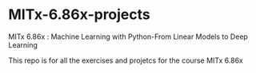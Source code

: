 # MITx-6.86x-projects
MITx 6.86x : Machine Learning with Python-From Linear Models to Deep Learning   


This repo is for all the exercises and projetcs for the course MITx 6.86x
